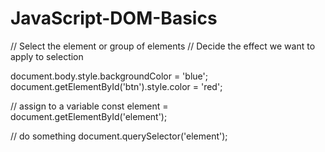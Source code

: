 # JavaScript-DOM-Basics

// Select the element or group of elements
// Decide the effect we want to apply to selection

document.body.style.backgroundColor = 'blue';
document.getElementById('btn').style.color = 'red';

// assign to a variable
const element = document.getElementById('element');

// do something
document.querySelector('element');
